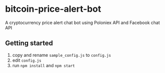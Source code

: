 # bitcoin-price-alert-bot
A cryptocurrency price alert chat bot using Poloniex API and Facebook chat API

## Getting started
1. copy and rename `sample_config.js` to `config.js`
2. edit `config.js`
3. run `npm install` and `npm start`
